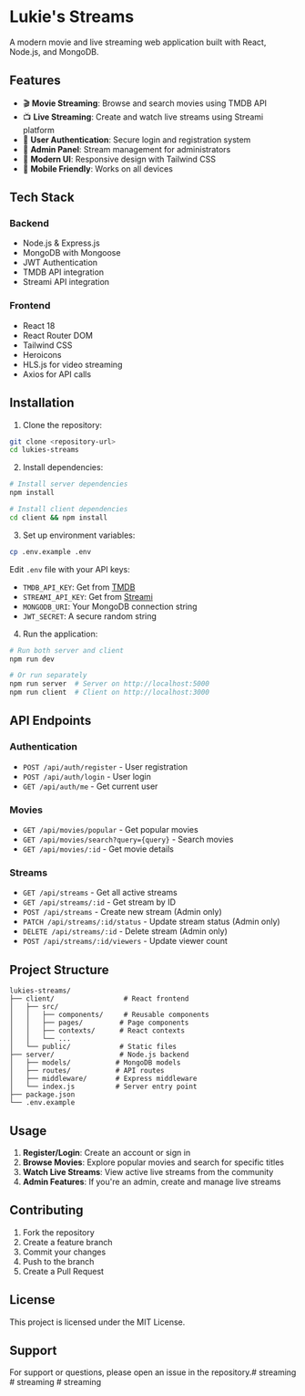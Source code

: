 # Lukie's Streams

A modern movie and live streaming web application built with React, Node.js, and MongoDB.

## Features

- 🎬 **Movie Streaming**: Browse and search movies using TMDB API
- 📺 **Live Streaming**: Create and watch live streams using Streami platform
- 🔐 **User Authentication**: Secure login and registration system
- 👑 **Admin Panel**: Stream management for administrators
- 🎨 **Modern UI**: Responsive design with Tailwind CSS
- 📱 **Mobile Friendly**: Works on all devices

## Tech Stack

### Backend
- Node.js & Express.js
- MongoDB with Mongoose
- JWT Authentication
- TMDB API integration
- Streami API integration

### Frontend
- React 18
- React Router DOM
- Tailwind CSS
- Heroicons
- HLS.js for video streaming
- Axios for API calls

## Installation

1. Clone the repository:
```bash
git clone <repository-url>
cd lukies-streams
```

2. Install dependencies:
```bash
# Install server dependencies
npm install

# Install client dependencies
cd client && npm install
```

3. Set up environment variables:
```bash
cp .env.example .env
```

Edit `.env` file with your API keys:
- `TMDB_API_KEY`: Get from [TMDB](https://www.themoviedb.org/settings/api)
- `STREAMI_API_KEY`: Get from [Streami](https://streami.su/docs)
- `MONGODB_URI`: Your MongoDB connection string
- `JWT_SECRET`: A secure random string

4. Run the application:
```bash
# Run both server and client
npm run dev

# Or run separately
npm run server  # Server on http://localhost:5000
npm run client  # Client on http://localhost:3000
```

## API Endpoints

### Authentication
- `POST /api/auth/register` - User registration
- `POST /api/auth/login` - User login
- `GET /api/auth/me` - Get current user

### Movies
- `GET /api/movies/popular` - Get popular movies
- `GET /api/movies/search?query={query}` - Search movies
- `GET /api/movies/:id` - Get movie details

### Streams
- `GET /api/streams` - Get all active streams
- `GET /api/streams/:id` - Get stream by ID
- `POST /api/streams` - Create new stream (Admin only)
- `PATCH /api/streams/:id/status` - Update stream status (Admin only)
- `DELETE /api/streams/:id` - Delete stream (Admin only)
- `POST /api/streams/:id/viewers` - Update viewer count

## Project Structure

```
lukies-streams/
├── client/                 # React frontend
│   ├── src/
│   │   ├── components/     # Reusable components
│   │   ├── pages/         # Page components
│   │   ├── contexts/      # React contexts
│   │   └── ...
│   └── public/            # Static files
├── server/                # Node.js backend
│   ├── models/           # MongoDB models
│   ├── routes/           # API routes
│   ├── middleware/       # Express middleware
│   └── index.js          # Server entry point
├── package.json
└── .env.example
```

## Usage

1. **Register/Login**: Create an account or sign in
2. **Browse Movies**: Explore popular movies and search for specific titles
3. **Watch Live Streams**: View active live streams from the community
4. **Admin Features**: If you're an admin, create and manage live streams

## Contributing

1. Fork the repository
2. Create a feature branch
3. Commit your changes
4. Push to the branch
5. Create a Pull Request

## License

This project is licensed under the MIT License.

## Support

For support or questions, please open an issue in the repository.#   s t r e a m i n g  
 #   s t r e a m i n g  
 #   s t r e a m i n g  
 